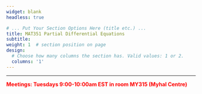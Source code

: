 ```yaml
---
widget: blank
headless: true

# ... Put Your Section Options Here (title etc.) ...
title: MAT351 Partial Differential Equations
subtitle: 
weight: 1  # section position on page
design:
  # Choose how many columns the section has. Valid values: 1 or 2.
  columns: '1'
---
```


     
---
<span style="color:red">**Meetings: Tuesdays 9:00-10:00am EST in room MY315 (Myhal Centre)**</span><br>

